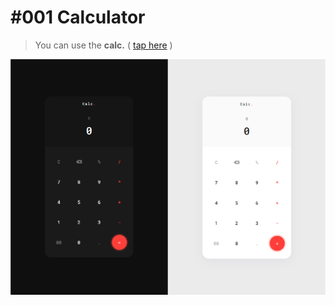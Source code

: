 # #001 Calculator
> You can use the **calc.** ( [tap here](https://challenge.amirhbeigi.ir/001)
> )

<a href="https://challenge.amirhbeigi.ir/001">
  <img src="https://github.com/AmirhBeigi/100DaysOfCode/blob/master/001/calc.png?raw=true" />
</a>


